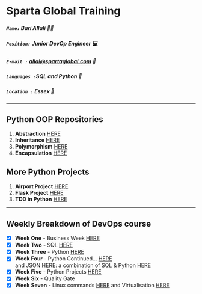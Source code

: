 # Sparta Global Training
##### `Name:` Bari Allali :ok_man:
##### `Position:` Junior DevOp Engineer :computer: 
##### `E-mail :` allai@spartaglobal.com :email:
##### `Languages :`SQL and Python :snake:
##### `Location :` Essex :round_pushpin:  

___

## **Python OOP Repositories** 
 
1. **Abstraction** [HERE](https://github.com/Spartabariallali/oop_abstraction)
2. **Inheritance** [HERE](https://github.com/Spartabariallali/OOP_inheritance)
3. **Polymorphism** [HERE](https://github.com/Spartabariallali/oop_polymorphism)
4. **Encapsulation** [HERE](https://github.com/Spartabariallali/OOP_inheritance)

## **More Python Projects**

1. **Airport Project** [HERE](https://github.com/Spartabariallali/Sparta_Airport_Project)
2. **Flask Project** [HERE](https://github.com/Spartabariallali/flaskMVP)
3. **TDD in Python** [HERE](https://github.com/Spartabariallali/TDD_pytest)

___

## Weekly Breakdown of DevOps course

- [x] **Week One** - Business Week [HERE](https://github.com/Spartabariallali/originalnotes)
- [x] **Week Two** - SQL [HERE](https://github.com/Spartabariallali/SQLweek)
- [x] **Week Three** - Python [HERE](https://github.com/Spartabariallali/Pythonprograms)
- [x] **Week Four** - Python Continued... [HERE](/Notes/Week-4-Python)  
and JSON [HERE](https://github.com/Spartabariallali/API_json): a combination of SQL & Python [HERE ](https://github.com/Spartabariallali/filehandling)  
- [x] **Week Five** - Python Projects [HERE](https://github.com/Spartabariallali/Sparta_Airport_Project)
- [x] **Week Six** - Quality Gate 
- [x] **Week Seven** - Linux commands [HERE](https://github.com/Spartabariallali/vm_provisioning) and Virtualisation [HERE](https://github.com/Spartabariallali/Nginx_reverse_proxy)